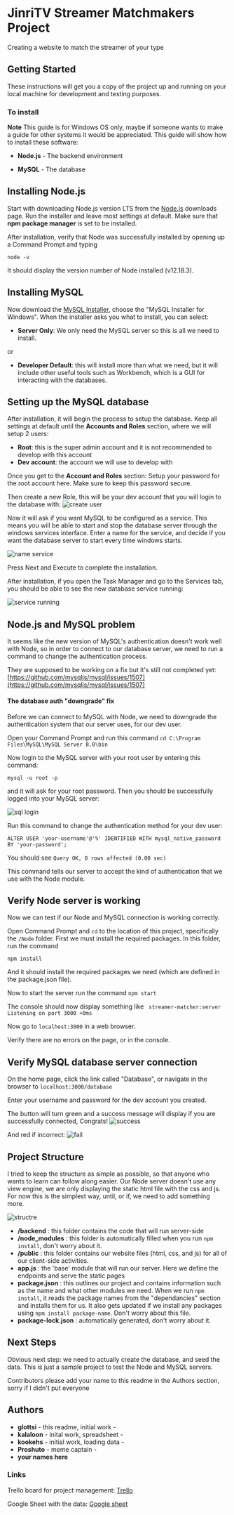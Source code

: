 # JinriTV Streamer Matchmakers Project
Creating a website to match the streamer of your type

## Getting Started

These instructions will get you a copy of the project up and running on your local machine for development and testing purposes.

### To install

**Note** This guide is for Windows OS only, maybe if someone wants to make a guide for other systems it would be appreciated.
This guide will show how to install these software:

* **Node.js** - The backend environment 

* **MySQL** - The database

## Installing Node.js

Start with downloading Node.js version LTS from the [Node.js](https://nodejs.org/en/) downloads page. Run the installer and leave most settings at default. Make sure that **npm package manager** is set to be installed.

After installation, verify that Node was successfully installed by opening up a Command Prompt and typing

```node -v```

It should display the version number of Node installed (v12.18.3).

## Installing MySQL

Now download the [MySQL Installer](https://https://dev.mysql.com/downloads/), choose the "MySQL Installer for Windows". When the installer asks you what to install, you can select:

* **Server Only**: We only need the MySQL server so this is all we need to install.

or

* **Developer Default**: this will install more than what we need, but it will include other useful tools such as Workbench, which is a GUI for interacting with the databases.


## Setting up the MySQL database

After installation, it will begin the process to setup the database. Keep all settings at default until the **Accounts and Roles** section, where we will setup 2 users:
* **Root**: this is the super admin account and it is not recommended to develop with this account
* **Dev account**: the account we will use to develop with

Once you get to the **Account and Roles** section: Setup your password for the root account here. Make sure to keep this password secure.

Then create a new Role, this will be your dev account that you will login to the database with:
![create user](https://github.com/glottsi/Streamer-match-makers/blob/master/guide_images/Untitled.png)

Now it will ask if you want MySQL to be configured as a service. This means you will be able to start and stop the database server through the windows services interface. Enter a name for the service, and decide if you want the database server to start every time windows starts.

![name service](https://github.com/glottsi/Streamer-match-makers/blob/master/guide_images/service.png)

Press Next and Execute to complete the installation.

After installation, if you open the Task Manager and go to the Services tab, you should be able to see the new database service running:

![service running](https://github.com/glottsi/Streamer-match-makers/blob/master/guide_images/service_running.png)

## Node.js and MySQL problem

It seems like the new version of MySQL's authentication doesn't work well with Node, so in order to connect to our database server, we need to run a command to change the authentication process.

They are supposed to be working on a fix but it's still not completed yet: [https://github.com/mysqljs/mysql/issues/1507](https://github.com/mysqljs/mysql/issues/1507)

#### The database auth "downgrade" fix

Before we can connect to MySQL with Node, we need to downgrade the authentication system that our server uses, for our dev user.

Open your Command Prompt and run this command ```cd C:\Program Files\MySQL\MySQL Server 8.0\bin```

Now login to the MySQL server with your root user by entering this command:

```mysql -u root -p```

and it will ask for your root password. Then you should be successfully logged into your MySQL server:

![sql login](https://github.com/glottsi/Streamer-match-makers/blob/master/guide_images/loginmysql.png)

Run this command to change the authentication method for your dev user:

```ALTER USER 'your-username'@'%' IDENTIFIED WITH mysql_native_password BY 'your-password';```

You should see `Query OK, 0 rows affected (0.00 sec)`

This command tells our server to accept the kind of authentication that we use with the Node module.

## Verify Node server is working

Now we can test if our Node and MySQL connection is working correctly.

Open Command Prompt and `cd` to the location of this project, specifically the `/Node` folder. First we must install the required packages. In this folder, run the command 

`npm install`

And it should install the required packages we need (which are defined in the package.json file).

Now to start the server run the command `npm start`

The console should now display something like 
```  streamer-matcher:server Listening on port 3000 +0ms ```

Now go to `localhost:3000` in a web browser. 

Verify there are no errors on the page, or in the console.

## Verify MySQL database server connection

On the home page, click the link called "Database", or navigate in the browser to `localhost:3000/database`

Enter your username and password for the dev account you created. 

The button will turn green and a success message will display if you are successfully connected, Congrats!
![success](https://github.com/glottsi/Streamer-match-makers/blob/master/guide_images/login_success.png)

And red if incorrect:
![fail](https://github.com/glottsi/Streamer-match-makers/blob/master/guide_images/login_fail.png)

## Project Structure
I tried to keep the structure as simple as possible, so that anyone who wants to learn can follow along easier. Our Node server doesn't use any view engine, we are only displaying the static html file with the css and js. For now this is the simplest way, until, or if, we need to add something more.

![structre](https://github.com/glottsi/Streamer-match-makers/blob/master/guide_images/file_structure.png)

* **/backend** : this folder contains the code that will run server-side
* **/node_modules** : this folder is automatically filled when you run `npm install`, don't worry about it.
* **/public** : this folder contains our website files (html, css, and js) for all of our client-side activities. 
* **app.js** : the 'base' module that will run our server. Here we define the endpoints and serve the static pages
* **package.json** : this outlines our project and contains information such as the name and what other modules we need. When we run `npm install`, it reads the package names from the "dependancies" section and installs them for us. It also gets updated if we install any packages using `npm install package-name`. Don't worry about this file.
* **package-lock.json** : automatically generated, don't worry about it.

## Next Steps

Obvious next step: we need to actually create the database, and seed the data. This is just a sample project to test the Node and MySQL servers.

Contributors please add your name to this readme in the Authors section, sorry if I didn't put everyone

## Authors

* **glottsi** - this readme, initial work - 
* **kalaloon** - inital work, spreadsheet -
* **kookehs** - initial work, loading data -
* **Proshuto** - meme captain -
* **your names here**

### Links
Trello board for project management: [Trello](https://trello.com/b/026o2aq4/jinri-co-project-2-streammatch)

Google Sheet with the data: [Google sheet](https://docs.google.com/spreadsheets/d/1yQ7YzuM5FhFB13ChTz77W2VyhzYJnjtqMBAEOwJrebI)


